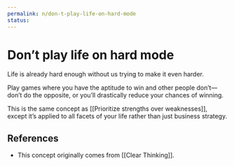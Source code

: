 ```yaml
---
permalink: n/don-t-play-life-on-hard-mode
status: 
---
```

# Don’t play life on hard mode

Life is already hard enough without us trying to make it even harder.

Play games where you have the aptitude to win and other people don’t—don’t do the opposite, or you’ll drastically reduce your chances of winning.

This is the same concept as [[Prioritize strengths over weaknesses]], except it’s applied to all facets of your life rather than just business strategy.

## References

- This concept originally comes from [[Clear Thinking]].
